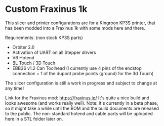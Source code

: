 # Custom Fraxinus 1k

This slicer and printer configurations are for a Kingroon KP3S printer, that has been modded into a Fraxinus 1k with some mods here and there.

Requirements: (non stock KP3S parts)
- Orbiter 2.0
- Activation of UART on all Stepper drivers
- V6 Hotend
- BL Touch / 3D Touch
- EBB36 v1.2 Can Toolhead (I currently use 4 pins of the endstop connection + 1 of the dupont probe points (ground) for the 3d Touch)

The slicer configuration is still a work in progress and subject to change at any time!

Link for the Fraxinus mod: https://fraxinus.jp/
It's quite a nice build and looks awesome (and works really well).
Note: It's currently in a beta phase, so it might take a while until the BOM and the build documents are released to the public.
The non-standard hotend and cable parts will be uploaded here in a STL folder later on.
